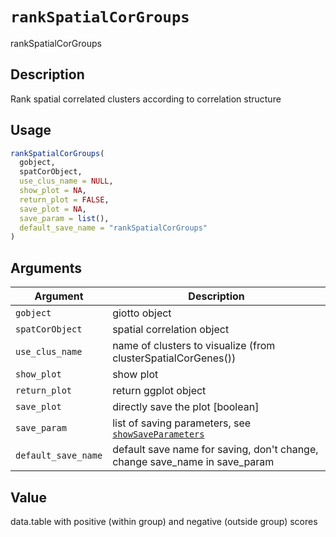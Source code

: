 # `rankSpatialCorGroups`

rankSpatialCorGroups


## Description

Rank spatial correlated clusters according to correlation structure


## Usage

```r
rankSpatialCorGroups(
  gobject,
  spatCorObject,
  use_clus_name = NULL,
  show_plot = NA,
  return_plot = FALSE,
  save_plot = NA,
  save_param = list(),
  default_save_name = "rankSpatialCorGroups"
)
```


## Arguments

Argument      |Description
------------- |----------------
`gobject`     |     giotto object
`spatCorObject`     |     spatial correlation object
`use_clus_name`     |     name of clusters to visualize (from clusterSpatialCorGenes())
`show_plot`     |     show plot
`return_plot`     |     return ggplot object
`save_plot`     |     directly save the plot [boolean]
`save_param`     |     list of saving parameters, see [`showSaveParameters`](#showsaveparameters)
`default_save_name`     |     default save name for saving, don't change, change save_name in save_param


## Value

data.table with positive (within group) and negative (outside group) scores


